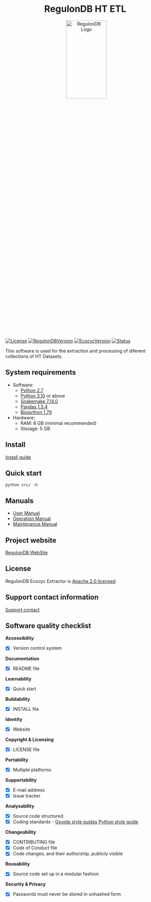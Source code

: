 <h1 align="center"> RegulonDB HT ETL </h1>
<p align="center" >
  <img alt="RegulonDB Logo" style="width:50%;height:25%;" src="https://drive.google.com/uc?export=view&id=1BtKqNvtchMidDMUSyeJZPCnfMb-saaYm"></img>
</p>

[![License](https://img.shields.io/badge/license-MIT-brightgreen?style=plastic)](LICENSE)
[![RegulonDBVersion](https://img.shields.io/badge/RegulonDB_version-12.0-blue?style=plastic)](https://regulondb.ccg.unam.mx/)
[![EcocycVersion](https://img.shields.io/badge/last_Ecocyc_version_tested-27.0-red?style=plastic)](https://ecocyc.org/)
[![Status](https://img.shields.io/badge/release_1.0.0-yellowgreen?style=plastic)](CHANGELOG.md)

This software is used for the extraction and processing of diferent collections of HT Datasets.

## System requirements

- Software:
  - [Python 2.7](https://www.python.org/)
  - [Python 3.10](https://www.python.org/) or above
  - [Snakemake 7.14.0](https://snakemake.readthedocs.io/en/stable/#)
  - [Pandas 1.3.4](https://pandas.pydata.org/)
  - [Biopython 1.79](https://biopython.org/docs/1.79/api/Bio.html)
- Hardware:
  - RAM: 8 GB (minimal recommended)
  - Storage: 5 GB

## Install

[Install guide](INSTALL.md)

## Quick start

```shell
python src/ -h
```

## Manuals

- [User Manual](docs/MU)
- [Operation Manual](docs/MO)
- [Maintenance Manual](docs/MM)

## Project website

[RegulonDB WebSite](https://regulondb.ccg.unam.mx/)

## License

RegulonDB Ecocyc Extractor is [Apache 2.0 licensed](LICENSE).

## Support contact information

[Support contact](https://regulondb.ccg.unam.mx/menu/about_regulondb/contact_us/index.jsp)

## Software quality checklist

**Accessibility**

<!--  - [ ] Unique DOI [identifier](http://....) (Please update identifier and link) -->
- [x] Version control system

**Documentation**

- [x] README file

**Learnability**

- [x] Quick start

**Buildability**

- [x] INSTALL file

**Identity**

- [x] Website

**Copyright & Licensing**

- [x] LICENSE file

**Portability**

- [x] Multiple platforms

**Supportability**

- [x] E-mail address
- [x] Issue tracker

**Analysability**

- [x] Source code structured
- [x] Coding standards - [Google style guides](http://google.github.io/styleguide/) [Python style guide](https://pep8.org/#pep-8-%E2%80%94-the-style-guide-for-python-code)

**Changeability**

- [x] CONTRIBUTING file
- [x] Code of Conduct file
- [x] Code changes, and their authorship, publicly visible

**Reusability**

- [x] Source code set up in a modular fashion

**Security & Privacy**

- [x] Passwords must never be stored in unhashed form
